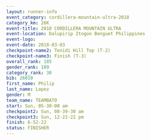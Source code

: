 ```yaml
---
layout: runner-info 
event_category: cordillera-mountain-ultra-2018 
category_km: 26K 
event-title: 2018 CORDILLERA MOUNTAIN ULTRA 
event-location: Dalupirip Itogon Benguet Philippines 
event-logo: 
event-date: 2018-03-03 
checkpoint-name2: Tenidi Hill Top (T-2) 
checkpoint-name3: Finish (T-3) 
overall_rank: 185
gender_rank: 109
category_rank: 30
bib: 26010
first_name: Philip
last_name: Lopez
gender: M
team_name: TEAMBATO
start: Sun, 05-30-00 am
checkpoint2: Sun, 08-39-30 am
checkpoint3: Sun, 12-22-22 pm
finish: 6-52-22
status: FINISHER
---
```

